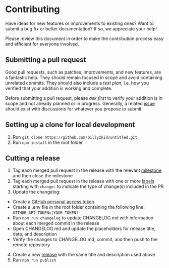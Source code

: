 # Contributing

Have ideas for new features or improvements to existing ones? Want to submit a bug fix or better documentation? If so, we appreciate your help!

Please review this document in order to make the contribution process easy and efficient for everyone involved.

## Submitting a pull request

Good pull requests, such as patches, improvements, and new features, are a fantastic help. They should remain focused in scope and avoid containing unrelated commits. They should also include a *test plan*, i.e. how you verified that your addition is working and complete.

Before submitting a pull request, please *ask first* to verify your addition is in scope and not already planned or in progress. Generally, a related [issue](https://github.com/billyzkid/untitled/issues) should exist with discussions for whatever you propose to submit.

## Setting up a clone for local development

1. Run `git clone https://github.com/billyzkid/untitled.git`
2. Run `npm install` in the root folder

## Cutting a release

1. Tag each merged pull request in the release with the relevant [milestone](https://github.com/billyzkid/untitled/milestones) and then close the milestone
2. Tag each merged pull request in the release with one or more [labels](https://github.com/billyzkid/untitled/labels) starting with `change:` to indicate the type of change(s) included in the PR
3. Update the changelog:
  * Create a [GitHub personal access token](https://help.github.com/articles/creating-a-personal-access-token-for-the-command-line/)
  * Create a .env file in the root folder containing the following line: `GITHUB_API_TOKEN=[YOUR TOKEN]`
  * Run `npm run changelog` to update CHANGELOG.md with information about each merged commit in the release
  * Open CHANGELOG.md and update the placeholders for release title, date, and description
  * Verify the changes to CHANGELOG.md, commit, and then push to the remote repository
4. Create a new [release](https://github.com/billyzkid/untitled/releases/new) with the same title and description used above
5. Run `npm run publish`